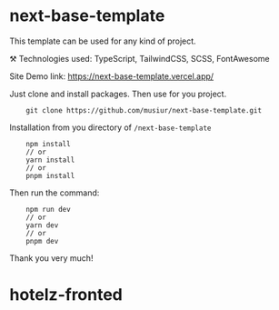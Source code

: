 # next-base-template

This template can be used for any kind of project.

⚒️ Technologies used:
TypeScript, TailwindCSS, SCSS, FontAwesome

Site Demo link: https://next-base-template.vercel.app/

Just clone and install packages. Then use for you project.

```
    git clone https://github.com/musiur/next-base-template.git

```

Installation from you directory of `/next-base-template`

```
    npm install
    // or
    yarn install
    // or
    pnpm install

```

Then run the command:

```
    npm run dev
    // or
    yarn dev
    // or
    pnpm dev
```

Thank you very much!
# hotelz-fronted
